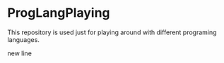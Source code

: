 # ProgLangPlaying

This repository is used just for playing around with different programing languages.

new line
